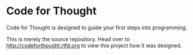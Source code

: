 Code for Thought
================

Code for Thought is designed to guide your first steps into programming.

This is merely the source repository. Head over to
http://codeforthought.rtfd.org to view this project how it was designed.
